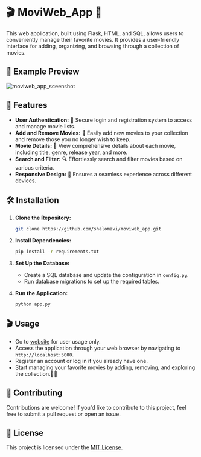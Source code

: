 # 🎬 MoviWeb_App 🍿

This web application, built using Flask, HTML, and SQL, allows users to conveniently manage their favorite movies. It provides a user-friendly interface for adding, organizing, and browsing through a collection of movies.

## 🌟 Example Preview

![moviweb_app_sceenshot](https://github.com/shalomavi/moviweb_app/assets/85420763/37058594-48bf-4bfb-b294-c17cd2c78348)



## 🚀 Features

- **User Authentication:** 🔐 Secure login and registration system to access and manage movie lists.
- **Add and Remove Movies:** 🎥 Easily add new movies to your collection and remove those you no longer wish to keep.
- **Movie Details:** 📝 View comprehensive details about each movie, including title, genre, release year, and more.
- **Search and Filter:** 🔍 Effortlessly search and filter movies based on various criteria.
- **Responsive Design:** 📱 Ensures a seamless experience across different devices.


## 🛠️ Installation

1. **Clone the Repository:**
   ```sh
   git clone https://github.com/shalomavi/moviweb_app.git
   ```

2. **Install Dependencies:**
   ```sh
   pip install -r requirements.txt
   ```

3. **Set Up the Database:**
   - Create a SQL database and update the configuration in `config.py`.
   - Run database migrations to set up the required tables.

4. **Run the Application:**
   ```sh
   python app.py
   ```

## 🎬 Usage

- Go to [website](https://shalomavi.pythonanywhere.com/) for user usage only.
- Access the application through your web browser by navigating to `http://localhost:5000`.
- Register an account or log in if you already have one.
- Start managing your favorite movies by adding, removing, and exploring the collection.🍿🎉

## 🤝 Contributing

Contributions are welcome! If you'd like to contribute to this project, feel free to submit a pull request or open an issue.

## 📄 License

This project is licensed under the [MIT License](https://www.mit.edu/~amini/LICENSE.md).

